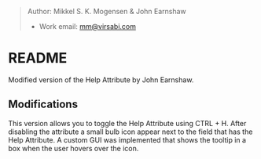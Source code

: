 > Author: Mikkel S. K. Mogensen & John Earnshaw
>- Work email: mm@virsabi.com
# README

Modified version of the Help Attribute by John Earnshaw. 

## Modifications 
This version allows you to toggle the Help Attribute using CTRL + H. After disabling the attribute a small bulb icon appear next to the field that has the Help Attribute. A custom GUI was implemented that shows the tooltip in a box when the user hovers over the icon.